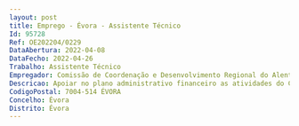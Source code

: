 ```yaml
--- 
layout: post
title: Emprego - Évora - Assistente Técnico
Id: 95728
Ref: OE202204/0229
DataAbertura: 2022-04-08
DataFecho: 2022-04-26
Trabalho: Assistente Técnico
Empregador: Comissão de Coordenação e Desenvolvimento Regional do Alentejo
Descricao: Apoiar no plano administrativo financeiro as atividades do Centro Qualifica AP da CCDR Alentejo bem como a equipa que o constitui, desenvolvendo as suas tarefas sob orientação do coordenador e dos técnicos de orientação, reconhecimento e validação de competências. Acolhimento de candidatos, prestando lhes informações acerca do funcionamento do Centro.
CodigoPostal: 7004-514 ÉVORA
Concelho: Évora
Distrito: Évora
--- 
```

